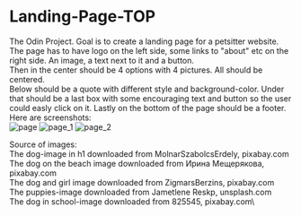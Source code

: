 # Landing-Page-TOP
The Odin Project. Goal is to create a landing page for a petsitter website.\
The page has to have logo on the left side, some links to "about" etc on the right side. An image, a text next to it and a button.  
Then in the center should be 4 options with 4 pictures. All should be centered.  
Below should be a quote with different style and background-color. Under that should be a last box with some encouraging text and button so the user could easly click on it. Lastly on the bottom of the page should be a footer.  
Here are screenshots:  
![page](https://github.com/AnnaNowak96/Landing-Page-TOP/assets/151517110/6edd84ab-c936-410f-a918-6015c0776ce0)
![page_1](https://github.com/AnnaNowak96/Landing-Page-TOP/assets/151517110/d70e2002-c0b6-4e0b-b8c7-e294dad9365a)
![page_2](https://github.com/AnnaNowak96/Landing-Page-TOP/assets/151517110/a7f128be-897e-473e-ab72-3ec6ab5aaad6)


Source of images:  
The dog-image in h1 downloaded from MolnarSzabolcsErdely, pixabay.com\
The dog on the beach image downloaded from Ирина Мещерякова, pixabay.com\
The dog and girl image downloaded from ZigmarsBerzins, pixabay.com\
The puppies-image downloaded from Jametlene Reskp, unsplash.com\
The dog in school-image downloaded from 825545, pixabay.com\
